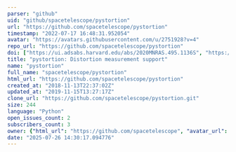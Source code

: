 ```yaml
---
parser: "github"
uid: "github/spacetelescope/pystortion"
url: "https://github.com/spacetelescope/pystortion"
timestamp: "2022-07-17 16:48:31.952054"
avatar: "https://avatars.githubusercontent.com/u/2751928?v=4"
repo_url: "https://github.com/spacetelescope/pystortion"
doi: ["https://ui.adsabs.harvard.edu/abs/2020MNRAS.495.1136S", "https://ui.adsabs.harvard.edu/abs/2022ascl.soft06004S/abstract"]
title: "pystortion: Distortion measurement support"
name: "pystortion"
full_name: "spacetelescope/pystortion"
html_url: "https://github.com/spacetelescope/pystortion"
created_at: "2018-11-13T22:37:02Z"
updated_at: "2019-11-15T13:27:17Z"
clone_url: "https://github.com/spacetelescope/pystortion.git"
size: 244
language: "Python"
open_issues_count: 2
subscribers_count: 3
owner: {"html_url": "https://github.com/spacetelescope", "avatar_url": "https://avatars.githubusercontent.com/u/2751928?v=4", "login": "spacetelescope", "type": "Organization"}
date: "2025-07-26 14:30:17.094776"
---
```

